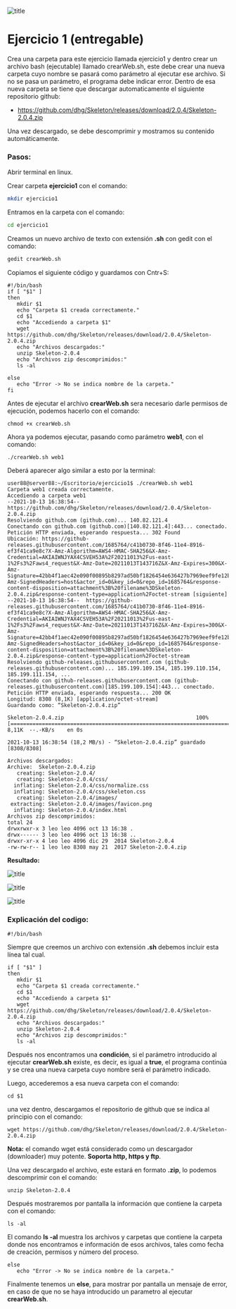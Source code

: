 ![title](imagenes/logobash.png?style=centerme)

# Ejercicio 1 (entregable)
Crea una carpeta para este ejercicio llamada ejercicio1 y dentro crear un archivo bash (ejecutable) llamado crearWeb.sh, este debe crear una nueva carpeta cuyo nombre se pasará como parámetro al ejecutar ese archivo. Si no se pasa un parámetro, el programa debe indicar error. Dentro de esa nueva carpeta se tiene que descargar automaticamente el siguiente repositorio github:

- https://github.com/dhg/Skeleton/releases/download/2.0.4/Skeleton-2.0.4.zip

Una vez descargado, se debe descomprimir y mostramos su contenido automáticamente.

### Pasos:

Abrir terminal en linux.

Crear carpeta **ejercicio1** con el comando:
```sh
mkdir ejercicio1
```

Entramos en la carpeta con el comando:
```sh
cd ejercicio1
```

Creamos un nuevo archivo de texto con extensión **.sh** con gedit con el comando:
```sh
gedit crearWeb.sh
```
Copiamos el siguiente código y guardamos con Cntr+S:
```
#!/bin/bash
if [ "$1" ]
then
   mkdir $1
   echo "Carpeta $1 creada correctamente."
   cd $1
   echo "Accediendo a carpeta $1"
   wget https://github.com/dhg/Skeleton/releases/download/2.0.4/Skeleton-2.0.4.zip
   echo "Archivos descargados:"
   unzip Skeleton-2.0.4
   echo "Archivos zip descomprimidos:"
   ls -al
 
else
   echo "Error -> No se indica nombre de la carpeta."
fi
```
Antes de ejecutar el archivo **crearWeb.sh** sera necesario darle permisos de ejecución, podemos hacerlo con el comando:
```
chmod +x crearWeb.sh
```
Ahora ya podemos ejecutar, pasando como parámetro **web1**, con el comando:
```
./crearWeb.sh web1
```
Deberá aparecer algo similar a esto por la terminal:
```
user88@server88:~/Escritorio/ejercicio1$ ./crearWeb.sh web1
Carpeta web1 creada correctamente.
Accediendo a carpeta web1
--2021-10-13 16:38:54--  https://github.com/dhg/Skeleton/releases/download/2.0.4/Skeleton-2.0.4.zip
Resolviendo github.com (github.com)... 140.82.121.4
Conectando con github.com (github.com)[140.82.121.4]:443... conectado.
Petición HTTP enviada, esperando respuesta... 302 Found
Ubicación: https://github-releases.githubusercontent.com/1685764/c41b0730-8f46-11e4-8916-ef3f41ca9e8c?X-Amz-Algorithm=AWS4-HMAC-SHA256&X-Amz-Credential=AKIAIWNJYAX4CSVEH53A%2F20211013%2Fus-east-1%2Fs3%2Faws4_request&X-Amz-Date=20211013T143716Z&X-Amz-Expires=300&X-Amz-Signature=42bb4f1aec42e090f00895b8297ad50bf1826454e636427b7969eef9fe12bb95&X-Amz-SignedHeaders=host&actor_id=0&key_id=0&repo_id=1685764&response-content-disposition=attachment%3B%20filename%3DSkeleton-2.0.4.zip&response-content-type=application%2Foctet-stream [siguiente]
--2021-10-13 16:38:54--  https://github-releases.githubusercontent.com/1685764/c41b0730-8f46-11e4-8916-ef3f41ca9e8c?X-Amz-Algorithm=AWS4-HMAC-SHA256&X-Amz-Credential=AKIAIWNJYAX4CSVEH53A%2F20211013%2Fus-east-1%2Fs3%2Faws4_request&X-Amz-Date=20211013T143716Z&X-Amz-Expires=300&X-Amz-Signature=42bb4f1aec42e090f00895b8297ad50bf1826454e636427b7969eef9fe12bb95&X-Amz-SignedHeaders=host&actor_id=0&key_id=0&repo_id=1685764&response-content-disposition=attachment%3B%20filename%3DSkeleton-2.0.4.zip&response-content-type=application%2Foctet-stream
Resolviendo github-releases.githubusercontent.com (github-releases.githubusercontent.com)... 185.199.109.154, 185.199.110.154, 185.199.111.154, ...
Conectando con github-releases.githubusercontent.com (github-releases.githubusercontent.com)[185.199.109.154]:443... conectado.
Petición HTTP enviada, esperando respuesta... 200 OK
Longitud: 8308 (8,1K) [application/octet-stream]
Guardando como: “Skeleton-2.0.4.zip”

Skeleton-2.0.4.zip                                          100%[=========================================================================================================================================>]   8,11K  --.-KB/s    en 0s      

2021-10-13 16:38:54 (18,2 MB/s) - “Skeleton-2.0.4.zip” guardado [8308/8308]

Archivos descargados:
Archive:  Skeleton-2.0.4.zip
   creating: Skeleton-2.0.4/
   creating: Skeleton-2.0.4/css/
  inflating: Skeleton-2.0.4/css/normalize.css  
  inflating: Skeleton-2.0.4/css/skeleton.css  
   creating: Skeleton-2.0.4/images/
 extracting: Skeleton-2.0.4/images/favicon.png  
  inflating: Skeleton-2.0.4/index.html  
Archivos zip descomprimidos:
total 24
drwxrwxr-x 3 leo leo 4096 oct 13 16:38 .
drwx------ 3 leo leo 4096 oct 13 16:38 ..
drwxr-xr-x 4 leo leo 4096 dic 29  2014 Skeleton-2.0.4
-rw-rw-r-- 1 leo leo 8308 may 21  2017 Skeleton-2.0.4.zip
```
**Resultado:**

![title](imagenes/img1.jpg)

![title](imagenes/img2.jpg)

![title](imagenes/img3.jpg)


### Explicación del codigo:
```
#!/bin/bash
```
Siempre que creemos un archivo con extensión **.sh** debemos incluir esta línea tal cual.
```
if [ "$1" ]
then
   mkdir $1
   echo "Carpeta $1 creada correctamente."
   cd $1
   echo "Accediendo a carpeta $1"
   wget https://github.com/dhg/Skeleton/releases/download/2.0.4/Skeleton-2.0.4.zip
   echo "Archivos descargados:"
   unzip Skeleton-2.0.4
   echo "Archivos zip descomprimidos:"
   ls -al
```
Después nos encontramos una **condición**, si el parámetro introducido al ejecutar **crearWeb.sh** existe, es decir, es igual a **true**, el programa continúa y se crea una nueva carpeta cuyo nombre será el parámetro indicado.

Luego, accederemos a esa nueva carpeta con el comando:
```
cd $1
```
una vez dentro, descargamos el repositorio de github que se indica al principio con el comando:
```
wget https://github.com/dhg/Skeleton/releases/download/2.0.4/Skeleton-2.0.4.zip
```

**Nota:** el comando wget está considerado como un descargador (downloader) muy potente. **Soporta http, https y ftp**.

Una vez descargado el archivo, este estará en formato **.zip**, lo podemos descomprimir con el comando:
```
unzip Skeleton-2.0.4
```
Después mostraremos por pantalla la información que contiene la carpeta con el comando:
```
ls -al
````
El comando **ls -al** muestra los archivos y carpetas que contiene la carpeta donde nos encontramos e información de esos archivos, tales como fecha de creación, permisos y número del proceso.
```
else
   echo "Error -> No se indica nombre de la carpeta."
```
Finalmente tenemos un **else**, para mostrar por pantalla un mensaje de error, en caso de que no se haya introducido un parametro al ejecutar **crearWeb.sh**.













